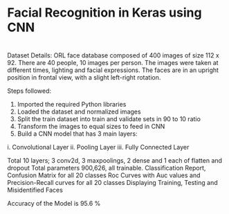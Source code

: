 # Facial Recognition in Keras using CNN
#
Dataset Details:
ORL face database composed of 400 images of size 112 x 92. There are 40 people, 10 images
per person. The images were taken at different times, lighting and facial expressions. The faces
are in an upright position in frontal view, with a slight left-right rotation.

Steps followed:
1. Imported the required Python libraries
2. Loaded the dataset and normalized images
3. Split the train dataset into train and validate sets in 90 to 10 ratio 
4. Transform the images to equal sizes to feed in CNN
5. Build a CNN model that has 3 main layers:

i. Convolutional Layer
ii. Pooling Layer
iii. Fully Connected Layer

Total 10 layers; 3 conv2d, 3 maxpoolings, 2 dense and 1 each of flatten and dropout
Total parameters 900,626, all trainable.
Classification Report, Confusion Matrix for all 20 classes 
Roc Curves with Auc values and Precision-Recall curves for all 20 classes
Displaying Training, Testing and  Misidentified Faces

Accuracy of the Model is 95.6 %
